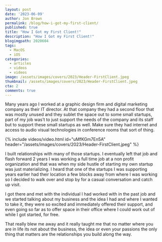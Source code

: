 ```yaml
---
layout: post
date: '2023-06-09'
author: Jon Brown
permalink: /blog/how-i-got-my-first-client/
published: true
title: "How I Got my First Client!"
description: "How I Got my First Client!"
blogimgpath: 2020604
tags:
  - MacOS
  - iOS
categories:
  - articles
  - videos
  - videos
image: /assets/images/covers/2023/Header-FirstClient.jpeg
thumbnail: /assets/images/covers/2023/Header-FirstClient.jpeg
cta: 2
comments: true
---
```

Many years ago I worked at a graphic design firm and digital marketing company as their IT director. At that company they had a second floor that was mostly unused and they sublet the space out to some small startups, part of my job was’t to just support the needs of the company and its staff but to support these small startups as well. Make sure they had internet and access to audio visual technologies in conference rooms that sort of thing. 

{% include videos/video.html id="uMfKGm7En5A" header="/assets/images/covers/2023/Header-FirstClient.jpeg" %}

I built relationships with many of those startups. I eventually left that job and flash forward 2 years I was working a full time job at a non profit organization and that was when my side hustle of starting my own startup was just materializing. I heard that one of the startups I was supporting years earlier had their location a few blocks away from where I was working so I decided to walk over and stop by for a casual conversation and catch up visit. 

I got there and met with the individual I had worked with in the past job and we started talking about my business and the idea I had and where I wanted to take it, they were so excited and immediately offered their support, and even going so far as to offer space in their office where I could work out of while I got started, for free. 

That really blew me away and it really taught me that no matter where you are in life its not about the business, the idea or even your passions the only thing that matters are the relationships you build along the way.